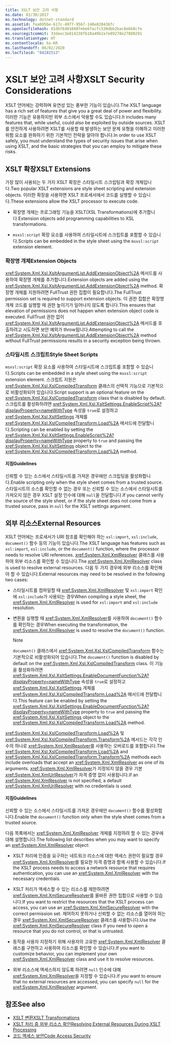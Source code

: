 ```yaml
---
title: XSLT 보안 고려 사항
ms.date: 03/30/2017
ms.technology: dotnet-standard
ms.assetid: fea695be-617c-4977-9567-140e820436fc
ms.openlocfilehash: 81db764016607ebe6facfc530dbb2bac8e6b8cfe
ms.sourcegitcommit: 33deec3e814238fb18a49b2a7e89278e27888291
ms.translationtype: HT
ms.contentlocale: ko-KR
ms.lasthandoff: 06/02/2020
ms.locfileid: "84282513"
---
```

# <a name="xslt-security-considerations"></a><span data-ttu-id="bece6-102">XSLT 보안 고려 사항</span><span class="sxs-lookup"><span data-stu-id="bece6-102">XSLT Security Considerations</span></span>
<span data-ttu-id="bece6-103">XSLT 언어에는 강력하며 유연성 있는 풍부한 기능이 있습니다.</span><span class="sxs-lookup"><span data-stu-id="bece6-103">The XSLT language has a rich set of features that give you a great deal of power and flexibility.</span></span> <span data-ttu-id="bece6-104">이러한 기능은 유용하지만 외부 소스에서 악용할 수도 있습니다.</span><span class="sxs-lookup"><span data-stu-id="bece6-104">It includes many features that, while useful, could also be exploited by outside sources.</span></span> <span data-ttu-id="bece6-105">XSLT를 안전하게 사용하려면 XSLT를 사용할 때 발생하는 보안 문제 유형을 이해하고 이러한 위험 요소를 완화하기 위한 기본적인 전략을 알아야 합니다.</span><span class="sxs-lookup"><span data-stu-id="bece6-105">In order to use XSLT safely, you must understand the types of security issues that arise when using XSLT, and the basic strategies that you can employ to mitigate these risks.</span></span>  
  
## <a name="xslt-extensions"></a><span data-ttu-id="bece6-106">XSLT 확장</span><span class="sxs-lookup"><span data-stu-id="bece6-106">XSLT Extensions</span></span>  
 <span data-ttu-id="bece6-107">가장 많이 사용되는 두 가지 XSLT 확장은 스타일시트 스크립팅과 확장 개체입니다.</span><span class="sxs-lookup"><span data-stu-id="bece6-107">Two popular XSLT extensions are style sheet scripting and extension objects.</span></span> <span data-ttu-id="bece6-108">이러한 확장을 사용하면 XSLT 프로세서에서 코드를 실행할 수 있습니다.</span><span class="sxs-lookup"><span data-stu-id="bece6-108">These extensions allow the XSLT processor to execute code.</span></span>  
  
- <span data-ttu-id="bece6-109">확장명 개체는 프로그래밍 기능을 XSLT(XSL Transformations)에 추가합니다.</span><span class="sxs-lookup"><span data-stu-id="bece6-109">Extension objects add programming capabilities to XSL transformations.</span></span>  
  
- <span data-ttu-id="bece6-110">`msxsl:script` 확장 요소를 사용하여 스타일시트에 스크립트를 포함할 수 있습니다.</span><span class="sxs-lookup"><span data-stu-id="bece6-110">Scripts can be embedded in the style sheet using the `msxsl:script` extension element.</span></span>  
  
### <a name="extension-objects"></a><span data-ttu-id="bece6-111">확장명 개체</span><span class="sxs-lookup"><span data-stu-id="bece6-111">Extension Objects</span></span>  
 <span data-ttu-id="bece6-112"><xref:System.Xml.Xsl.XsltArgumentList.AddExtensionObject%2A> 메서드를 사용하여 확장명 개체를 추가합니다.</span><span class="sxs-lookup"><span data-stu-id="bece6-112">Extension objects are added using the <xref:System.Xml.Xsl.XsltArgumentList.AddExtensionObject%2A> method.</span></span> <span data-ttu-id="bece6-113">확장명 개체를 지원하려면 FullTrust 권한 집합이 필요합니다.</span><span class="sxs-lookup"><span data-stu-id="bece6-113">The FullTrust permission set is required to support extension objects.</span></span> <span data-ttu-id="bece6-114">이 권한 집합은 확장명 개체 코드를 실행할 때 권한 높이기가 일어나지 않도록 합니다.</span><span class="sxs-lookup"><span data-stu-id="bece6-114">This ensures that elevation of permissions does not happen when extension object code is executed.</span></span> <span data-ttu-id="bece6-115">FullTrust 권한 없이 <xref:System.Xml.Xsl.XsltArgumentList.AddExtensionObject%2A> 메서드를 호출하려고 시도하면 보안 예외가 throw됩니다.</span><span class="sxs-lookup"><span data-stu-id="bece6-115">Attempting to call the <xref:System.Xml.Xsl.XsltArgumentList.AddExtensionObject%2A> method without FullTrust permissions results in a security exception being thrown.</span></span>  
  
### <a name="style-sheet-scripts"></a><span data-ttu-id="bece6-116">스타일시트 스크립트</span><span class="sxs-lookup"><span data-stu-id="bece6-116">Style Sheet Scripts</span></span>  
 <span data-ttu-id="bece6-117">`msxsl:script` 확장 요소를 사용하여 스타일시트에 스크립트를 포함할 수 있습니다.</span><span class="sxs-lookup"><span data-stu-id="bece6-117">Scripts can be embedded in a style sheet using the `msxsl:script` extension element.</span></span> <span data-ttu-id="bece6-118">스크립트 지원은 <xref:System.Xml.Xsl.XslCompiledTransform> 클래스의 선택적 기능으로 기본적으로 비활성화되어 있습니다.</span><span class="sxs-lookup"><span data-stu-id="bece6-118">Script support is an optional feature on the <xref:System.Xml.Xsl.XslCompiledTransform> class that is disabled by default.</span></span> <span data-ttu-id="bece6-119">스크립트를 활성화하려면 <xref:System.Xml.Xsl.XsltSettings.EnableScript%2A?displayProperty=nameWithType> 속성을 `true`로 설정하고 <xref:System.Xml.Xsl.XsltSettings> 개체를 <xref:System.Xml.Xsl.XslCompiledTransform.Load%2A> 메서드에 전달합니다.</span><span class="sxs-lookup"><span data-stu-id="bece6-119">Scripting can be enabled by setting the <xref:System.Xml.Xsl.XsltSettings.EnableScript%2A?displayProperty=nameWithType> property to `true` and passing the <xref:System.Xml.Xsl.XsltSettings> object to the <xref:System.Xml.Xsl.XslCompiledTransform.Load%2A> method.</span></span>  
  
#### <a name="guidelines"></a><span data-ttu-id="bece6-120">지침</span><span class="sxs-lookup"><span data-stu-id="bece6-120">Guidelines</span></span>  
 <span data-ttu-id="bece6-121">신뢰할 수 있는 소스에서 스타일시트를 가져온 경우에만 스크립팅을 활성화합니다.</span><span class="sxs-lookup"><span data-stu-id="bece6-121">Enable scripting only when the style sheet comes from a trusted source.</span></span> <span data-ttu-id="bece6-122">스타일시트의 소스를 확인할 수 없는 경우 또는 신뢰할 수 있는 소스에서 스타일시트를 가져오지 않은 경우 XSLT 설정 인수에 대해 `null`을 전달합니다.</span><span class="sxs-lookup"><span data-stu-id="bece6-122">If you cannot verify the source of the style sheet, or if the style sheet does not come from a trusted source, pass in `null` for the XSLT settings argument.</span></span>  
  
## <a name="external-resources"></a><span data-ttu-id="bece6-123">외부 리소스</span><span class="sxs-lookup"><span data-stu-id="bece6-123">External Resources</span></span>  
 <span data-ttu-id="bece6-124">XSLT 언어에는 프로세서가 URI 참조를 확인해야 하는 `xsl:import`, `xsl:include`, `document()` 함수 등의 기능이 있습니다.</span><span class="sxs-lookup"><span data-stu-id="bece6-124">The XSLT language has features such as `xsl:import`, `xsl:include`, or the `document()` function, where the processor needs to resolve URI references.</span></span> <span data-ttu-id="bece6-125"><xref:System.Xml.XmlResolver> 클래스를 사용하여 외부 리소스를 확인할 수 있습니다.</span><span class="sxs-lookup"><span data-stu-id="bece6-125">The <xref:System.Xml.XmlResolver> class is used to resolve external resources.</span></span> <span data-ttu-id="bece6-126">다음 두 가지 경우에 외부 리소스를 확인해야 할 수 있습니다.</span><span class="sxs-lookup"><span data-stu-id="bece6-126">External resources may need to be resolved in the following two cases:</span></span>  
  
- <span data-ttu-id="bece6-127">스타일시트를 컴파일할 때 <xref:System.Xml.XmlResolver> 및 `xsl:import` 확인에 `xsl:include`가 사용되는 경우</span><span class="sxs-lookup"><span data-stu-id="bece6-127">When compiling a style sheet, the <xref:System.Xml.XmlResolver> is used for `xsl:import` and `xsl:include` resolution.</span></span>  
  
- <span data-ttu-id="bece6-128">변환을 실행할 때 <xref:System.Xml.XmlResolver>를 사용하여 `document()` 함수를 확인하는 경우</span><span class="sxs-lookup"><span data-stu-id="bece6-128">When executing the transformation, the <xref:System.Xml.XmlResolver> is used to resolve the `document()` function.</span></span>  
  
    > [!NOTE]
    > <span data-ttu-id="bece6-129">`document()` 클래스에서 <xref:System.Xml.Xsl.XslCompiledTransform> 함수는 기본적으로 비활성화되어 있습니다.</span><span class="sxs-lookup"><span data-stu-id="bece6-129">The `document()` function is disabled by default on the <xref:System.Xml.Xsl.XslCompiledTransform> class.</span></span> <span data-ttu-id="bece6-130">이 기능을 활성화하려면 <xref:System.Xml.Xsl.XsltSettings.EnableDocumentFunction%2A?displayProperty=nameWithType> 속성을 `true`로 설정하고 <xref:System.Xml.Xsl.XsltSettings> 개체를 <xref:System.Xml.Xsl.XslCompiledTransform.Load%2A> 메서드에 전달합니다.</span><span class="sxs-lookup"><span data-stu-id="bece6-130">This feature can be enabled by setting the <xref:System.Xml.Xsl.XsltSettings.EnableDocumentFunction%2A?displayProperty=nameWithType> property to `true` and passing the <xref:System.Xml.Xsl.XsltSettings> object to the <xref:System.Xml.Xsl.XslCompiledTransform.Load%2A> method.</span></span>  
  
 <span data-ttu-id="bece6-131"><xref:System.Xml.Xsl.XslCompiledTransform.Load%2A> 및 <xref:System.Xml.Xsl.XslCompiledTransform.Transform%2A> 메서드는 각각 인수의 하나로 <xref:System.Xml.XmlResolver>를 사용하는 오버로드를 포함합니다.</span><span class="sxs-lookup"><span data-stu-id="bece6-131">The <xref:System.Xml.Xsl.XslCompiledTransform.Load%2A> and <xref:System.Xml.Xsl.XslCompiledTransform.Transform%2A> methods each include overloads that accept an <xref:System.Xml.XmlResolver> as one of its arguments.</span></span> <span data-ttu-id="bece6-132"><xref:System.Xml.XmlResolver>가 지정되지 않을 경우 기본 <xref:System.Xml.XmlUrlResolver>가 자격 증명 없이 사용됩니다.</span><span class="sxs-lookup"><span data-stu-id="bece6-132">If an <xref:System.Xml.XmlResolver> is not specified, a default <xref:System.Xml.XmlUrlResolver> with no credentials is used.</span></span>  
  
#### <a name="guidelines"></a><span data-ttu-id="bece6-133">지침</span><span class="sxs-lookup"><span data-stu-id="bece6-133">Guidelines</span></span>  
 <span data-ttu-id="bece6-134">신뢰할 수 있는 소스에서 스타일시트를 가져온 경우에만 `document()` 함수를 활성화합니다.</span><span class="sxs-lookup"><span data-stu-id="bece6-134">Enable the `document()` function only when the style sheet comes from a trusted source.</span></span>  
  
 <span data-ttu-id="bece6-135">다음 목록에서는 <xref:System.Xml.XmlResolver> 개체를 지정하려 할 수 있는 경우에 대해 설명합니다.</span><span class="sxs-lookup"><span data-stu-id="bece6-135">The following list describes when you may want to specify an <xref:System.Xml.XmlResolver> object:</span></span>  
  
- <span data-ttu-id="bece6-136">XSLT 처리에 인증을 요구하는 네트워크 리소스에 대한 액세스 권한이 필요할 경우 <xref:System.Xml.XmlResolver>를 필요한 자격 증명과 함께 사용할 수 있습니다.</span><span class="sxs-lookup"><span data-stu-id="bece6-136">If the XSLT process needs to access a network resource that requires authentication, you can use an <xref:System.Xml.XmlResolver> with the necessary credentials.</span></span>  
  
- <span data-ttu-id="bece6-137">XSLT 처리가 액세스할 수 있는 리소스를 제한하려면 <xref:System.Xml.XmlSecureResolver>를 올바른 권한 집합으로 사용할 수 있습니다.</span><span class="sxs-lookup"><span data-stu-id="bece6-137">If you want to restrict the resources that the XSLT process can access, you can use an <xref:System.Xml.XmlSecureResolver> with the correct permission set.</span></span> <span data-ttu-id="bece6-138">제어하지 못하거나 신뢰할 수 없는 리소스를 열어야 하는 경우 <xref:System.Xml.XmlSecureResolver> 클래스를 사용합니다.</span><span class="sxs-lookup"><span data-stu-id="bece6-138">Use the <xref:System.Xml.XmlSecureResolver> class if you need to open a resource that you do not control, or that is untrusted.</span></span>  
  
- <span data-ttu-id="bece6-139">동작을 사용자 지정하기 위해 사용자의 고유한 <xref:System.Xml.XmlResolver> 클래스를 구현하고 사용하여 리소스를 확인할 수 있습니다.</span><span class="sxs-lookup"><span data-stu-id="bece6-139">If you want to customize behavior, you can implement your own <xref:System.Xml.XmlResolver> class and use it to resolve resources.</span></span>  
  
- <span data-ttu-id="bece6-140">외부 리소스에 액세스하지 않도록 하려면 `null` 인수에 대해 <xref:System.Xml.XmlResolver>을 지정할 수 있습니다.</span><span class="sxs-lookup"><span data-stu-id="bece6-140">If you want to ensure that no external resources are accessed, you can specify `null` for the <xref:System.Xml.XmlResolver> argument.</span></span>  
  
## <a name="see-also"></a><span data-ttu-id="bece6-141">참조</span><span class="sxs-lookup"><span data-stu-id="bece6-141">See also</span></span>

- [<span data-ttu-id="bece6-142">XSLT 변환</span><span class="sxs-lookup"><span data-stu-id="bece6-142">XSLT Transformations</span></span>](xslt-transformations.md)
- [<span data-ttu-id="bece6-143">XSLT 처리 중 외부 리소스 확인</span><span class="sxs-lookup"><span data-stu-id="bece6-143">Resolving External Resources During XSLT Processing</span></span>](resolving-external-resources-during-xslt-processing.md)
- [<span data-ttu-id="bece6-144">코드 액세스 보안</span><span class="sxs-lookup"><span data-stu-id="bece6-144">Code Access Security</span></span>](../../../framework/misc/code-access-security.md)
